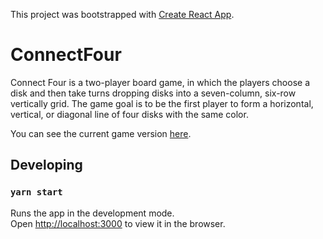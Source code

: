 This project was bootstrapped with [Create React App](https://github.com/facebook/create-react-app).

# ConnectFour

Connect Four is a two-player board game, in which the players choose a disk and then take turns dropping disks into a seven-column, six-row vertically grid. The game goal is to be the first player to form a horizontal, vertical, or diagonal line of four disks with the same color.

You can see the current game version [here](https://connectfour-ai.vercel.app/).

## Developing

### `yarn start`

Runs the app in the development mode.<br />
Open [http://localhost:3000](http://localhost:3000) to view it in the browser.
